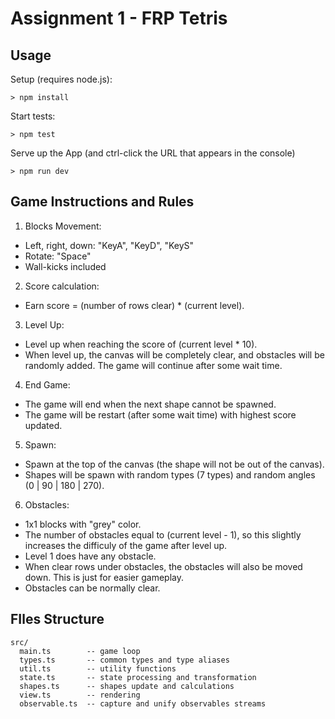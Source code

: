 # Assignment 1 - FRP Tetris

## Usage

Setup (requires node.js):
```
> npm install
```

Start tests:
```
> npm test
```

Serve up the App (and ctrl-click the URL that appears in the console)
```
> npm run dev
```

## Game Instructions and Rules

1. Blocks Movement:
- Left, right, down: "KeyA", "KeyD", "KeyS"
- Rotate: "Space"
- Wall-kicks included

2. Score calculation:
- Earn score = (number of rows clear) * (current level).

3. Level Up:
- Level up when reaching the score of (current level * 10).
- When level up, the canvas will be completely clear, and obstacles will be randomly added. The game will continue after some wait time.

4. End Game:
- The game will end when the next shape cannot be spawned. 
- The game will be restart (after some wait time) with highest score updated.

5. Spawn:
- Spawn at the top of the canvas (the shape will not be out of the canvas).
- Shapes will be spawn with random types (7 types) and random angles (0 | 90 | 180 | 270).

6. Obstacles:
- 1x1 blocks with "grey" color.
- The number of obstacles equal to (current level - 1), so this slightly increases the difficuly of the game after level up. 
- Level 1 does have any obstacle.
- When clear rows under obstacles, the obstacles will also be moved down. This is just for easier gameplay.
- Obstacles can be normally clear.


## FIles Structure

```
src/
  main.ts        -- game loop
  types.ts       -- common types and type aliases
  util.ts        -- utility functions
  state.ts       -- state processing and transformation
  shapes.ts      -- shapes update and calculations
  view.ts        -- rendering
  observable.ts  -- capture and unify observables streams
```
